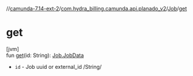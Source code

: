 //[camunda-7.14-ext-2](../../../index.md)/[com.hydra_billing.camunda.api.planado_v2](../index.md)/[Job](index.md)/[get](get.md)

# get

[jvm]\
fun [get](get.md)(id: String): [Job.JobData](-job-data/index.md)

<ul><li><code>id</code> - Job uuid or external_id /String/</li></ul>
